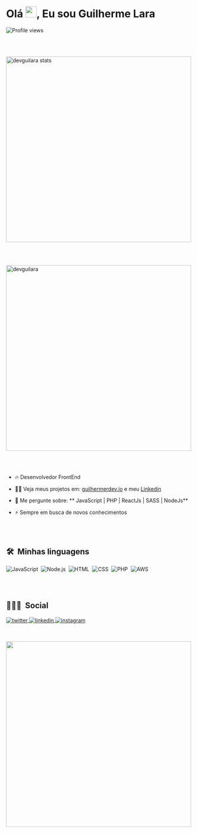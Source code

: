 <h1 align="left">Olá <img src="https://raw.githubusercontent.com/kaueMarques/kaueMarques/master/hi.gif" width="30px">, Eu sou Guilherme Lara</h1>
<p align="left"> <img src="https://komarev.com/ghpvc/?username=devguilara&color=yellow" alt="Profile views" /> </p>


<br><br>
<p align="left">
<img width="500em" src="https://github-readme-stats.vercel.app/api?username=devguilara&show_icons=true&theme=vision-friendly-dark" alt="devguilara stats"/>

<br><br>

<img width="500em" src="https://github-readme-stats.vercel.app/api/top-langs/?username=devguilara&layout=compact&theme=vision-friendly-dark" alt="devguilara "/>


</p>

<br><br>



- 🔥 Desenvolvedor FrontEnd

- 👨‍💻 Veja meus projetos em: [guilhermerdev.io](https://devguilara.github.io/devguilara.io/) e meu [Linkedin](https://www.linkedin.com/in/guilaradev/)

- 💬 Me pergunte sobre: ** JavaScript | PHP | ReactJs | SASS | NodeJs**

- ⚡ Sempre em busca de novos conhecimentos 

<br><br>

## 🛠 &nbsp;Minhas linguagens

![JavaScript](https://img.shields.io/badge/-JavaScript-05122A?style=flat&logo=javascript)&nbsp;
![Node.js](https://img.shields.io/badge/-Node.js-05122A?style=flat&logo=node.js)&nbsp;
![HTML](https://img.shields.io/badge/-HTML-05122A?style=flat&logo=HTML5)&nbsp;
![CSS](https://img.shields.io/badge/-CSS-05122A?style=flat&logo=CSS3&logoColor=1572B6)&nbsp;
![PHP](https://img.shields.io/badge/-PHP-05122A?style=flat&logo=php&logoColor=1572B6)&nbsp;
![AWS](https://img.shields.io/badge/-AWS-05122A?style=flat&logo=aws)&nbsp;

<br><br>


## 👨🏽‍🦲 &nbsp;Social

<p align="left">

<a href="https://twitter.com/guilaradev" target="_blank">
  <img align="center" src="https://img.shields.io/badge/-guilaradev-05122A?style=flat&logo=twitter" alt="twitter"/>  
</a>
<a href="https://linkedin.com/in/guilherme-de-almeida-lara-6772a3177/" target="_blank">
  <img align="center" src="https://img.shields.io/badge/-guilaradev-05122A?style=flat&logo=linkedin" alt="linkedin"/>
</a>
<a href="https://instagram.com/guilaradev" target="_blank">
 <img align="center" src="https://img.shields.io/badge/-guilaradev-05122A?style=flat&logo=instagram" alt="instagram"/>
</a>
</p>
<br><br>
<img width="500em" src="https://i.gifer.com/39Cg.gif" />

